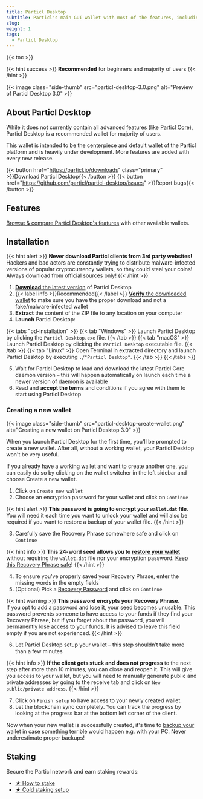 ```yaml
---
title: Particl Desktop
subtitle: Particl's main GUI wallet with most of the features, including Particl Open Marketplace 
slug:
weight: 1
tags:
  - Particl Desktop
---
```


{{< toc >}}

{{< hint success >}}
**Recommended** for beginners and majority of users
{{< /hint >}}

{{< image class="side-thumb" src="particl-desktop-3.0.png" alt="Preview of Particl Desktop 3.0" >}}


## About Particl Desktop

While it does not currently contain all advanced features (like [Particl Core](/tutorial/particl-core/)), Particl Desktop is a recommended wallet for majority of users.

This wallet is intended to be the centerpiece and default wallet of the Particl platform and is heavily under development. More features are added with every new release.


{{< button href="https://particl.io/downloads" class="primary" >}}Download Particl Desktop{{< /button >}}
{{< button href="https://github.com/particl/particl-desktop/issues" >}}Report bugs{{< /button >}}


## Features

[Browse & compare Particl Desktop's features](/learn/wallets/overview/#comparison) with other available wallets.


## Installation

{{< hint alert >}}
**Never download Particl clients from 3rd party websites!**\
Hackers and bad actors are constantly trying to distribute malware-infected versions of popular cryptocurrency wallets, so they could steal your coins! Always download from official sources only!
{{< /hint >}}

1. [**Download** the latest version](https://particl.io/downloads) of Particl Desktop
2. {{< label info >}}Recommended{{< /label >}} [**Verify** the downloaded wallet](/tutorial/security/verify-downloads/) to make sure you have the proper download and not a fake/malware-infected wallet
3. **Extract** the content of the ZIP file to any location on your computer
4. **Launch** Particl Desktop:

{{< tabs "pd-installation" >}}
{{< tab "Windows" >}}
Launch Particl Desktop by clicking the `Particl Desktop.exe` file.
{{< /tab >}}
{{< tab "macOS" >}}
Launch Particl Desktop by clicking the `Particl Desktop` executable file.
{{< /tab >}}
{{< tab "Linux" >}}
Open Terminal in extracted directory and launch Particl Desktop by executing `./"Particl Desktop"`.
{{< /tab >}}
{{< /tabs >}}

5. Wait for Particl Desktop to load and download the latest Particl Core daemon version – this will happen automatically on launch each time a newer version of daemon is available
6. Read and **accept the terms** and conditions if you agree with them to start using Particl Desktop

### Creating a new wallet

{{< image class="side-thumb" src="particl-desktop-create-wallet.png" alt="Creating a new wallet on Particl Desktop 3.0" >}}

When you launch Particl Desktop for the first time, you'll be prompted to create a new wallet. After all, without a working wallet, your Particl Desktop won't be very useful.

If you already have a working wallet and want to create another one, you can easily do so by clicking on the wallet switcher in the left sidebar and choose Create a new wallet.

1. Click on `Create new wallet`
2. Choose an encryption password for your wallet and click on `Continue`

{{< hint alert >}}
**This password is going to encrypt your `wallet.dat` file**.\
You will need it each time you want to unlock your wallet and will also be required if you want to restore a backup of your wallet file.
{{< /hint >}}

3. Carefully save the Recovery Phrase somewhere safe and click on `Continue`

{{< hint info >}}
**This 24-word seed allows you to [restore your wallet](/tutorial/security/backup-restore-wallet/)** without requiring the `wallet.dat` file nor your encryption password. [Keep this Recovery Phrase safe](/tutorial/security/recovery-passphrase/)!
{{< /hint >}}

4. To ensure you've properly saved your Recovery Phrase, enter the missing words in the empty fields
5. (Optional) Pick a [Recovery Password](/tutorial/security/good-password) and click on `Continue`

{{< hint warning >}}
**This password encrypts your Recovery Phrase**.\
If you opt to add a password and lose it, your seed becomes unusable. This password prevents someone to have access to your funds if they find your Recovery Phrase, but if you forget about the password, you will permanently lose access to your funds. It is advised to leave this field empty if you are not experienced.
{{< /hint >}}

6. Let Particl Desktop setup your wallet – this step shouldn’t take more than a few minutes

{{< hint info >}}
**If the client gets stuck and does not progress** to the next step after more than 10 minutes, you can close and reopen it. This will give you access to your wallet, but you will need to manually generate public and private addresses by going to the receive tab and click on `New public/private address`.
{{< /hint >}}

7. Click on `Finish setup` to have access to your newly created wallet.
8. Let the blockchain sync completely. You can track the progress by looking at the progress bar at the bottom left corner of the client.

Now when your new wallet is successfully created, it's time to [backup your wallet](/tutorial/security/backup-restore-wallet/) in case something terrible would happen e.g. with your PC. Never underestimate proper backups!


## Staking

Secure the Particl network and earn staking rewards:

- [★ How to stake](/tutorial/staking/intro/)
- [★ Cold staking setup](/tutorial/staking/cold-staking/)